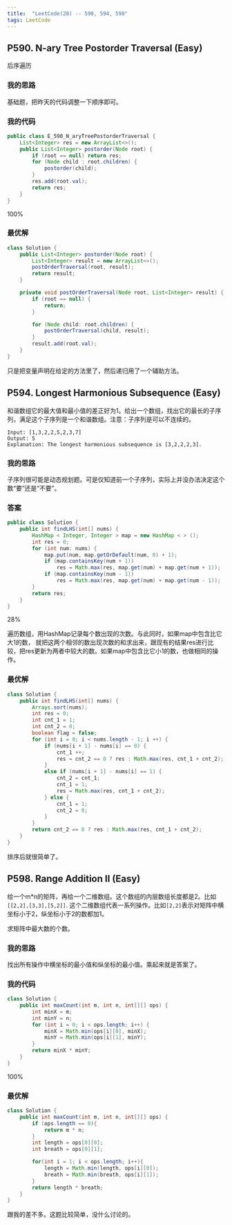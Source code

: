 ```yaml
---
title:  "LeetCode(28) -- 590, 594, 598"
tags: LeetCode
---
```


## P590. N-ary Tree Postorder Traversal (Easy)

后序遍历

### 我的思路

基础题，把昨天的代码调整一下顺序即可。

### 我的代码

```java
public class E_590_N_aryTreePostorderTraversal {
    List<Integer> res = new ArrayList<>();
    public List<Integer> postorder(Node root) {
        if (root == null) return res;
        for (Node child : root.children) {
            postorder(child);
        }
        res.add(root.val);
        return res;
    }
}
```
100%

### 最优解

```java
class Solution {
    public List<Integer> postorder(Node root) {
        List<Integer> result = new ArrayList<>();
        postOrderTraversal(root, result);
        return result;
    }

    private void postOrderTraversal(Node root, List<Integer> result) {
        if (root == null) {
            return;
        }

        for (Node child: root.children) {
            postOrderTraversal(child, result);
        }
        result.add(root.val);
    }
}
```
只是把变量声明在给定的方法里了，然后递归用了一个辅助方法。

## P594. Longest Harmonious Subsequence (Easy)

和谐数组它的最大值和最小值的差正好为1。给出一个数组，找出它的最长的子序列，满足这个子序列是一个和谐数组。注意：子序列是可以不连续的。

```
Input: [1,3,2,2,5,2,3,7]
Output: 5
Explanation: The longest harmonious subsequence is [3,2,2,2,3].
```

### 我的思路

子序列很可能是动态规划题。可是仅知道前一个子序列，实际上并没办法决定这个数“要”还是“不要”。

### 答案

```java
public class Solution {
    public int findLHS(int[] nums) {
        HashMap < Integer, Integer > map = new HashMap < > ();
        int res = 0;
        for (int num: nums) {
            map.put(num, map.getOrDefault(num, 0) + 1);
            if (map.containsKey(num + 1))
                res = Math.max(res, map.get(num) + map.get(num + 1));
            if (map.containsKey(num - 1))
                res = Math.max(res, map.get(num) + map.get(num - 1));
        }
        return res;
    }
}
```
28%

遍历数组，用HashMap记录每个数出现的次数。与此同时，如果map中包含比它大1的数， 就把这两个相邻的数出现次数的和求出来，跟现有的结果res进行比较，把res更新为两者中较大的数。如果map中包含比它小1的数，也做相同的操作。

### 最优解

```java
class Solution {
    public int findLHS(int[] nums) {
        Arrays.sort(nums);
        int res = 0;
        int cnt_1 = 1;
        int cnt_2 = 0;
        boolean flag = false;
        for (int i = 0; i < nums.length - 1; i ++) {
            if (nums[i + 1] - nums[i] == 0) {
                cnt_1 ++;
                res = cnt_2 == 0 ? res : Math.max(res, cnt_1 + cnt_2);
            }
            else if (nums[i + 1] - nums[i] == 1) {
                cnt_2 = cnt_1;
				cnt_1 = 1;
                res = Math.max(res, cnt_1 + cnt_2);
            } else {
                cnt_1 = 1;
                cnt_2 = 0;
            }
        }
        return cnt_2 == 0 ? res : Math.max(res, cnt_1 + cnt_2);
    }
}
```

排序后就很简单了。

## P598. Range Addition II (Easy)

给一个m*n的矩阵，再给一个二维数组。这个数组的内层数组长度都是2。比如`[[2,2],[3,3],[5,2]]`.
这个二维数组代表一系列操作。比如`[2,2]`表示对矩阵中横坐标小于2，纵坐标小于2的数都加1。

求矩阵中最大数的个数。

### 我的思路

找出所有操作中横坐标的最小值和纵坐标的最小值。乘起来就是答案了。

### 我的代码

```java
class Solution {
    public int maxCount(int m, int n, int[][] ops) {
        int minX = m;
        int minY = n;
        for (int i = 0; i < ops.length; i++) {
            minX = Math.min(ops[i][0], minX);
            minY = Math.min(ops[i][1], minY);
        }
        return minX * minY;
    }
}
```
100%

### 最优解

```java
class Solution {
    public int maxCount(int m, int n, int[][] ops) {
        if (ops.length == 0){
            return m * n;
        }
        int length = ops[0][0];
        int breath = ops[0][1];

        for(int i = 1; i < ops.length; i++){
            length = Math.min(length, ops[i][0]);
            breath = Math.min(breath, ops[i][1]);
        }
        return length * breath;
    }
}
```

跟我的差不多。这题比较简单，没什么讨论的。
